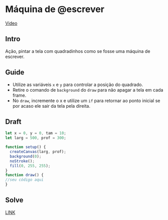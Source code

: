 # Máquina de @escrever

[Video](https://user-images.githubusercontent.com/4747652/227679690-25f1661d-8f5f-41ca-8bdb-fd6b9737dd86.mp4)

## Intro

Ação, pintar a tela com quadradinhos como se fosse uma máquina de escrever.

## Guide

- Utilize as variáveis `x` e `y` para controlar a posição do quadrado.
- Retire o comando de `background` do `draw` para não apagar a tela em cada frame.
- No `draw`, incremente o x e utilize um `if` para retornar ao ponto inicial se por acaso ele sair da tela pela direita.

## Draft

```js
let x = 0, y = 0, tam = 10;
let larg = 500, prof = 300;

function setup() {
  createCanvas(larg, prof);
  background(0);
  noStroke();
  fill(0, 255, 255);
}
function draw() {
//seu código aqui
}
```

## Solve

[LINK](https://editor.p5js.org/sena.ufc/sketches/YC65wtDuU)
